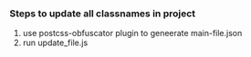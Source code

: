 ### Steps to update all classnames in project
1. use postcss-obfuscator plugin to geneerate main-file.json
2. run update_file.js
